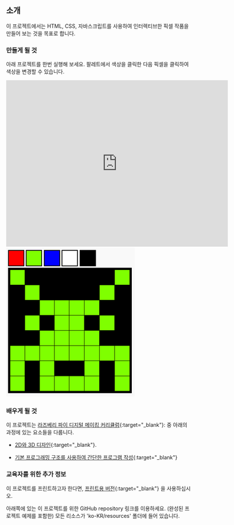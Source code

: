 ## 소개

이 프로젝트에서는 HTML, CSS, 자바스크립트를 사용하여 인터렉티브한 픽셀 작품을 만들어 보는 것을 목표로 합니다.

### 만들게 될 것

아래 프로젝트를 한번 실행해 보세요. 팔레트에서 색상을 클릭한 다음 픽셀을 클릭하여 색상을 변경할 수 있습니다.

<div class="trinket">
  <iframe src="https://trinket.io/embed/html/0e102a306b?outputOnly=true&start=result" width="600" height="450" frameborder="0" marginwidth="0" marginheight="0" allowfullscreen>
  </iframe>
  <img src="images/pixel-art-final.png">
</div>

### 배우게 될 것

이 프로젝트는 [라즈베리 파이 디지털 메이킹 커리큘럼](http://rpf.io/curriculum){:target="_blank"}: 중 아래의 과정에 있는 요소들을 다룹니다.

+ [2D와 3D 디자인](https://www.raspberrypi.org/curriculum/design/creator){:target="_blank"}.

+ [기본 프로그래밍 구조를 사용하여 간단한 프로그램 작성](https://www.raspberrypi.org/curriculum/programming/creator){:target="_blank"}

### 교육자를 위한 추가 정보

이 프로젝트를 프린트하고자 한다면, [프린트용 버전](https://projects.raspberrypi.org/ko-KR/projects/pixel-art/print){:target="_blank"} 을 사용하십시오.

아래쪽에 있는 이 프로젝트를 위한 GitHub repository 링크를 이용하세요. (완성된 프로젝트 예제를 포함한) 모든 리소스가 'ko-KR/resources' 폴더에 들어 있습니다.